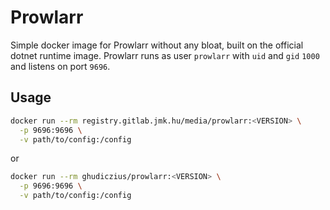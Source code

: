 # Prowlarr

Simple docker image for Prowlarr without any bloat, built on the official dotnet runtime image. Prowlarr runs as user `prowlarr` with `uid` and `gid` `1000` and listens on port `9696`.

## Usage

```sh
docker run --rm registry.gitlab.jmk.hu/media/prowlarr:<VERSION> \
  -p 9696:9696 \
  -v path/to/config:/config
```

or

```sh
docker run --rm ghudiczius/prowlarr:<VERSION> \
  -p 9696:9696 \
  -v path/to/config:/config
```
